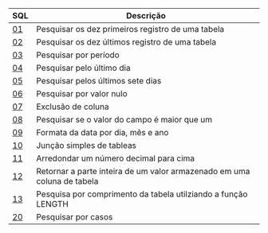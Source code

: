 

| SQL | Descrição |
| ------ | ------ |
|[01](https://github.com/wmaidson/GrowthBook/blob/master/SQL/Query/01.sql) | Pesquisar os dez primeiros registro de uma tabela |
|[02](https://github.com/wmaidson/GrowthBook/blob/master/SQL/Query/02.sql) | Pesquisar os dez últimos registro de uma tabela |
|[03](https://github.com/wmaidson/GrowthBook/blob/master/SQL/Query/03.sql) | Pesquisar por período |
|[04](https://github.com/wmaidson/GrowthBook/blob/master/SQL/Query/04.sql) | Pesquisar pelo último dia |
|[05](https://github.com/wmaidson/GrowthBook/blob/master/SQL/Query/05.sql) | Pesquisar pelos últimos sete dias |
|[06](https://github.com/wmaidson/GrowthBook/blob/master/SQL/Query/06.sql) | Pesquisar por valor nulo |
|[07](https://github.com/wmaidson/GrowthBook/blob/master/SQL/Query/07.sql) | Exclusão de coluna |
|[08](https://github.com/wmaidson/GrowthBook/blob/master/SQL/Query/08.sql) | Pesquisar se o valor do campo é maior que um |
|[09](https://github.com/wmaidson/GrowthBook/blob/master/SQL/Query/09.sql) | Formata da data por dia, mês e ano |
|[10](https://github.com/wmaidson/GrowthBook/blob/master/SQL/Query/10.sql) | Junção simples de tableas |
|[11](https://github.com/wmaidson/GrowthBook/blob/master/SQL/Query/11.sql) | Arredondar um número decimal para cima |
|[12](https://github.com/wmaidson/GrowthBook/blob/master/SQL/Query/12.sql) | Retornar a parte inteira de um valor armazenado em uma coluna de tabela |
|[13]() | Pesquisa por comprimento da tabela utilziando a função LENGTH |
|[20](https://github.com/wmaidson/GrowthBook/blob/master/SQL/Query/20.sql) | Pesquisar por casos |

